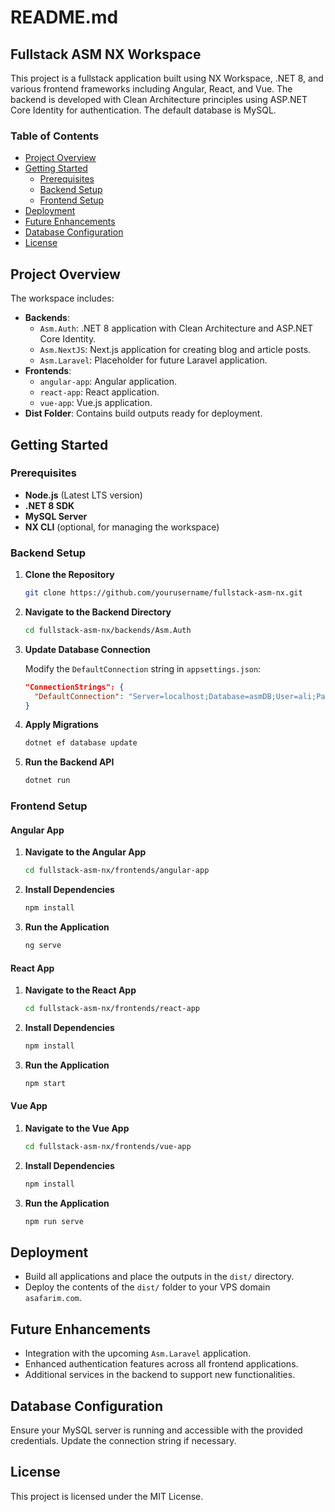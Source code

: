 # README.md

## Fullstack ASM NX Workspace

This project is a fullstack application built using NX Workspace, .NET 8, and various frontend frameworks including Angular, React, and Vue. The backend is developed with Clean Architecture principles using ASP.NET Core Identity for authentication. The default database is MySQL.

### Table of Contents

- [Project Overview](#project-overview)
- [Getting Started](#getting-started)
  - [Prerequisites](#prerequisites)
  - [Backend Setup](#backend-setup)
  - [Frontend Setup](#frontend-setup)
- [Deployment](#deployment)
- [Future Enhancements](#future-enhancements)
- [Database Configuration](#database-configuration)
- [License](#license)

## Project Overview

The workspace includes:

- **Backends**:
  - `Asm.Auth`: .NET 8 application with Clean Architecture and ASP.NET Core Identity.
  - `Asm.NextJS`: Next.js application for creating blog and article posts.
  - `Asm.Laravel`: Placeholder for future Laravel application.
- **Frontends**:
  - `angular-app`: Angular application.
  - `react-app`: React application.
  - `vue-app`: Vue.js application.
- **Dist Folder**: Contains build outputs ready for deployment.

## Getting Started

### Prerequisites

- **Node.js** (Latest LTS version)
- **.NET 8 SDK**
- **MySQL Server**
- **NX CLI** (optional, for managing the workspace)

### Backend Setup

1. **Clone the Repository**

   ```bash
   git clone https://github.com/yourusername/fullstack-asm-nx.git
   ```

2. **Navigate to the Backend Directory**

   ```bash
   cd fullstack-asm-nx/backends/Asm.Auth
   ```

3. **Update Database Connection**

   Modify the `DefaultConnection` string in `appsettings.json`:

   ```json
   "ConnectionStrings": {
     "DefaultConnection": "Server=localhost;Database=asmDB;User=ali;Password=Ali+123456/;"
   }
   ```

4. **Apply Migrations**

   ```bash
   dotnet ef database update
   ```

5. **Run the Backend API**

   ```bash
   dotnet run
   ```

### Frontend Setup

#### Angular App

1. **Navigate to the Angular App**

   ```bash
   cd fullstack-asm-nx/frontends/angular-app
   ```

2. **Install Dependencies**

   ```bash
   npm install
   ```

3. **Run the Application**

   ```bash
   ng serve
   ```

#### React App

1. **Navigate to the React App**

   ```bash
   cd fullstack-asm-nx/frontends/react-app
   ```

2. **Install Dependencies**

   ```bash
   npm install
   ```

3. **Run the Application**

   ```bash
   npm start
   ```

#### Vue App

1. **Navigate to the Vue App**

   ```bash
   cd fullstack-asm-nx/frontends/vue-app
   ```

2. **Install Dependencies**

   ```bash
   npm install
   ```

3. **Run the Application**

   ```bash
   npm run serve
   ```

## Deployment

- Build all applications and place the outputs in the `dist/` directory.
- Deploy the contents of the `dist/` folder to your VPS domain `asafarim.com`.

## Future Enhancements

- Integration with the upcoming `Asm.Laravel` application.
- Enhanced authentication features across all frontend applications.
- Additional services in the backend to support new functionalities.

## Database Configuration

Ensure your MySQL server is running and accessible with the provided credentials. Update the connection string if necessary.

## License

This project is licensed under the MIT License.